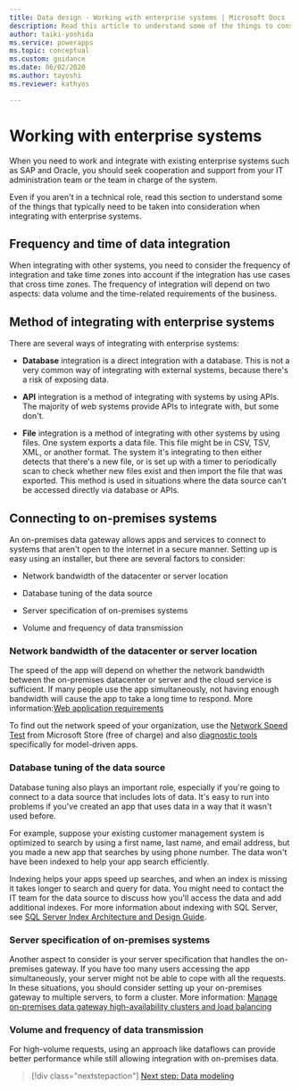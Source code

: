 ```yaml
---
title: Data design - Working with enterprise systems | Microsoft Docs
description: Read this article to understand some of the things to consider when integrating with enterprise systems for a Power Apps project.
author: taiki-yoshida
ms.service: powerapps
ms.topic: conceptual
ms.custom: guidance
ms.date: 06/02/2020
ms.author: tayoshi
ms.reviewer: kathyos

---
```


# Working with enterprise systems

When you need to work and integrate with existing enterprise systems such as
SAP and Oracle, you should seek cooperation and support from
your IT administration team or the team in charge of the system.

Even if you aren't in a technical role, read this section to understand some of
the things that typically need to be taken into consideration when integrating
with enterprise systems.

## Frequency and time of data integration

When integrating with other systems, you need to consider the frequency of
integration and take time zones into account if the integration has use cases that cross time zones.
The frequency of integration will depend on two aspects: data volume and the
time-related requirements of the business.

## Method of integrating with enterprise systems

There are several ways of integrating with enterprise systems:

- **Database** integration is a direct integration with a database. This is
    not a very common way of integrating with external systems,
    because there's a risk of exposing data.

- **API** integration is a method of
    integrating with systems by using APIs. The majority of web systems provide APIs to integrate with, but some don't.

- **File** integration is a method of integrating with other systems by using
    files. One system exports a data file. This file might be in CSV,
    TSV, XML, or another format. The system it's integrating to then either detects that there's a new
    file, or is set up with a timer to periodically scan to check whether new files exist and then
    import the file that was exported. This method is used in situations where
    the data source can't be accessed directly via database or APIs.

## Connecting to on-premises systems

An on-premises data gateway allows apps and services to connect to systems
that aren't open to the internet in a secure manner. Setting up is easy using
an installer, but there are several factors to consider:

- Network bandwidth of the datacenter or server location

- Database tuning of the data source

- Server specification of on-premises systems

- Volume and frequency of data transmission

### Network bandwidth of the datacenter or server location

The speed of the app will depend on whether the network bandwidth between the
on-premises datacenter or server and the cloud service is sufficient. If
many people use the app simultaneously, not having enough bandwidth will cause
the app to take a long time to respond. More information:[Web application requirements](https://docs.microsoft.com/power-platform/admin/web-application-requirements)

To find out the network speed of your organization, use the [Network Speed Test](https://www.microsoft.com/p/network-speed-test/9wzdncrfhx52)
from Microsoft Store (free of charge) and also [diagnostic tools](https://docs.microsoft.com/power-platform/admin/verify-network-capacity-throughput-clients)
specifically for model-driven apps.

### Database tuning of the data source

Database tuning also plays an important role, especially if you're going to
connect to a data source that includes lots of data. It's easy to run into problems
if you've created an app that uses data in a way that it wasn't used before.

For example, suppose your existing customer management system is optimized to
search by using a first name, last name, and email address, but you made a new
app that searches by using phone number. The data won't have been indexed to help your app search efficiently.

Indexing helps your apps speed up searches, and when an index is missing
it takes longer to search and query for data. You might need to contact the IT
team for the data source to discuss how you'll access the data and add
additional indexes. For more information about indexing with SQL Server, see [SQL Server Index Architecture and Design Guide](https://docs.microsoft.com/sql/relational-databases/sql-server-index-design-guide?view=sql-server-ver15).

### Server specification of on-premises systems

Another aspect to consider is your server specification that handles the
on-premises gateway. If you have too many users accessing the app simultaneously,
your server might not be able to cope with all the requests. In these situations,
you should consider setting up your on-premises gateway to multiple servers, to
form a cluster. More information: [Manage on-premises data gateway high-availability clusters and load balancing](https://docs.microsoft.com/data-integration/gateway/service-gateway-high-availability-clusters)

### Volume and frequency of data transmission

For high-volume requests, using an approach like dataflows can provide better
performance while still allowing integration with on-premises data.

> [!div class="nextstepaction"]
> [Next step: Data modeling](data-modeling.md)
